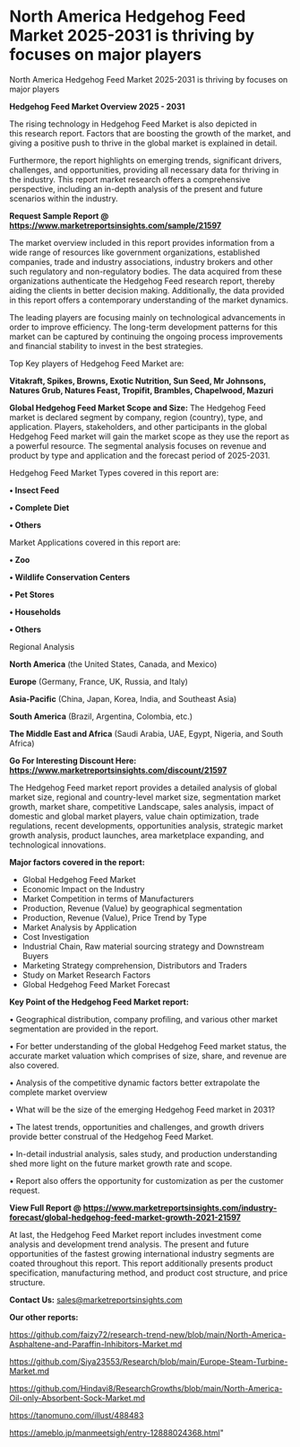 # North America Hedgehog Feed Market 2025-2031 is thriving by focuses on major players
North America Hedgehog Feed Market 2025-2031 is thriving by focuses on major players

<Strong> Hedgehog Feed Market Overview 2025 - 2031</strong>

The rising technology in Hedgehog Feed Market is also depicted in this research report. Factors that are boosting the growth of the market, and giving a positive push to thrive in the global market is explained in detail.

Furthermore, the report highlights on emerging trends, significant drivers, challenges, and opportunities, providing all necessary data for thriving in the industry. This report market research offers a comprehensive perspective, including an in-depth analysis of the present and future scenarios within the industry.

<strong>Request Sample Report @ <a href=https://www.marketreportsinsights.com/sample/21597>https://www.marketreportsinsights.com/sample/21597</a></strong>

The market overview included in this report provides information from a wide range of resources like government organizations, established companies, trade and industry associations, industry brokers and other such regulatory and non-regulatory bodies. The data acquired from these organizations authenticate the Hedgehog Feed research report, thereby aiding the clients in better decision making. Additionally, the data provided in this report offers a contemporary understanding of the market dynamics.

The leading players are focusing mainly on technological advancements in order to improve efficiency. The long-term development patterns for this market can be captured by continuing the ongoing process improvements and financial stability to invest in the best strategies.

Top Key players of Hedgehog Feed Market are:

<strong>Vitakraft, Spikes, Browns, Exotic Nutrition, Sun Seed, Mr Johnsons, Natures Grub, Natures Feast, Tropifit, Brambles, Chapelwood, Mazuri</strong>

<strong><b>Global Hedgehog Feed Market Scope and Size:</b></strong>
The Hedgehog Feed market is declared segment by company, region (country), type, and application. Players, stakeholders, and other participants in the global Hedgehog Feed market will gain the market scope as they use the report as a powerful resource. The segmental analysis focuses on revenue and product by type and application and the forecast period of 2025-2031.

Hedgehog Feed Market Types covered in this report are:

<strong>• Insect Feed

• Complete Diet

• Others</strong>

Market Applications covered in this report are:

<strong>• Zoo

• Wildlife Conservation Centers

• Pet Stores

• Households

• Others</strong> 

Regional Analysis

<strong>North America</strong> (the United States, Canada, and Mexico)

<strong>Europe</strong> (Germany, France, UK, Russia, and Italy)

<strong>Asia-Pacific</strong> (China, Japan, Korea, India, and Southeast Asia)

<strong>South America</strong> (Brazil, Argentina, Colombia, etc.)

<strong>The Middle East and Africa</strong> (Saudi Arabia, UAE, Egypt, Nigeria, and South Africa)

<strong>Go For Interesting Discount Here: <a href=https://www.marketreportsinsights.com/discount/21597>https://www.marketreportsinsights.com/discount/21597</a></strong>

The Hedgehog Feed market report provides a detailed analysis of global market size, regional and country-level market size, segmentation market growth, market share, competitive Landscape, sales analysis, impact of domestic and global market players, value chain optimization, trade regulations, recent developments, opportunities analysis, strategic market growth analysis, product launches, area marketplace expanding, and technological innovations.

<strong><b>Major factors covered in the report:</b></strong>
<ul>
  <li>Global Hedgehog Feed Market </li>
  <li>Economic Impact on the Industry</li>
  <li>Market Competition in terms of Manufacturers</li>
  <li>Production, Revenue (Value) by geographical segmentation</li>
  <li>Production, Revenue (Value), Price Trend by Type</li>
  <li>Market Analysis by Application</li>
  <li>Cost Investigation</li>
  <li>Industrial Chain, Raw material sourcing strategy and Downstream Buyers</li>
  <li>Marketing Strategy comprehension, Distributors and Traders</li>
  <li>Study on Market Research Factors</li>
  <li>Global Hedgehog Feed Market Forecast</li>
</ul>

<strong><b>Key Point of the Hedgehog Feed Market report:</b></strong>

• Geographical distribution, company profiling, and various other market segmentation are provided in the report.

• For better understanding of the global Hedgehog Feed market status, the accurate market valuation which comprises of size, share, and revenue are also covered.

• Analysis of the competitive dynamic factors better extrapolate the complete market overview

• What will be the size of the emerging Hedgehog Feed market in 2031?

• The latest trends, opportunities and challenges, and growth drivers provide better construal of the Hedgehog Feed Market.

• In-detail industrial analysis, sales study, and production understanding shed more light on the future market growth rate and scope.

• Report also offers the opportunity for customization as per the customer request.

<strong><b>View Full Report @ <a href=https://www.marketreportsinsights.com/industry-forecast/global-hedgehog-feed-market-growth-2021-21597>https://www.marketreportsinsights.com/industry-forecast/global-hedgehog-feed-market-growth-2021-21597</a></b></strong>


At last, the Hedgehog Feed Market report includes investment come analysis and development trend analysis. The present and future opportunities of the fastest growing international industry segments are coated throughout this report. This report additionally presents product specification, manufacturing method, and product cost structure, and price structure.

<strong>Contact Us:</strong>
sales@marketreportsinsights.com

<strong>Our other reports:</strong>

<a href=https://github.com/faizy72/research-trend-new/blob/main/North-America-Asphaltene-and-Paraffin-Inhibitors-Market.md>https://github.com/faizy72/research-trend-new/blob/main/North-America-Asphaltene-and-Paraffin-Inhibitors-Market.md</a>

<a href=https://github.com/Siya23553/Research/blob/main/Europe-Steam-Turbine-Market.md>https://github.com/Siya23553/Research/blob/main/Europe-Steam-Turbine-Market.md</a>

<a href=https://github.com/Hindavi8/ResearchGrowths/blob/main/North-America-Oil-only-Absorbent-Sock-Market.md>https://github.com/Hindavi8/ResearchGrowths/blob/main/North-America-Oil-only-Absorbent-Sock-Market.md</a>

<a href=https://tanomuno.com/illust/488483>https://tanomuno.com/illust/488483</a>

<a href=https://ameblo.jp/manmeetsigh/entry-12888024368.html>https://ameblo.jp/manmeetsigh/entry-12888024368.html</a>"
